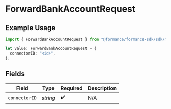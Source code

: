 # ForwardBankAccountRequest

## Example Usage

```typescript
import { ForwardBankAccountRequest } from "@formance/formance-sdk/sdk/models/shared";

let value: ForwardBankAccountRequest = {
  connectorID: "<id>",
};
```

## Fields

| Field              | Type               | Required           | Description        |
| ------------------ | ------------------ | ------------------ | ------------------ |
| `connectorID`      | *string*           | :heavy_check_mark: | N/A                |
